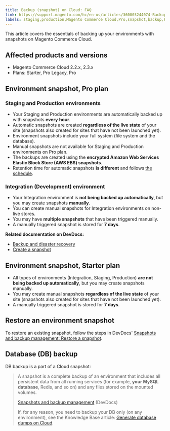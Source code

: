```yaml
---
title: Backup (snapshot) on Cloud: FAQ
link: https://support.magento.com/hc/en-us/articles/360003244074-Backup-snapshot-on-Cloud-FAQ
labels: staging,production,Magento Commerce Cloud,Pro,snapshot,backup,FAQ,2.3.x,2.2.x,Starter,Pro Legacy
---
```


This article covers the essentials of backing up your environments with snapshots on Magento Commerce Cloud.

 Affected products and versions
------------------------------

 
 
 + Magento Commerce Cloud 2.2.x, 2.3.x
 + Plans: Starter, Pro Legacy, Pro
 
 
 Environment snapshot, Pro plan
------------------------------

 ### Staging and Production environments

 
 
 
 - Your Staging and Production environments are automatically backed up with snapshots **every** **hour**.
 - Automatic snapshots are created **regardless of the live state** of your site (snapshots also created for sites that have not been launched yet).
 - Environment snapshots include your full system (file system and the database).
 - Manual snapshots are not available for Staging and Production environments on Pro plan.
 - The backups are created using the **encrypted Amazon Web Services Elastic Block Store (AWS EBS) snapshots**.
 - Retention time for automatic snapshots **is different** and follows [the schedule](https://devdocs.magento.com/guides/v2.2/cloud/architecture/pro-architecture.html#backup-and-disaster-recovery).
 
 
 
 ### Integration (Development) environment

 
 
 
 - Your Integration environment is **not being backed up automatically**, but you may create snapshots **manually**.
 - You can create manual snapshots for Integration environments on non-live stores.
 - You may have **multiple snapshots** that have been triggered manually.
 - A manually triggered snapshot is stored for **7 days**.
 
 
 
 **Related documentation on DevDocs:** 

 
 
 
 - [Backup and disaster recovery](https://devdocs.magento.com/guides/v2.2/cloud/architecture/pro-architecture.html#backup-and-disaster-recovery)
 - [Create a snapshot](http://devdocs.magento.com/guides/v2.2/cloud/project/project-webint-snap.html#create-snapshot)
 
 
 
 Environment snapshot, Starter plan
----------------------------------

 
 
 
 - All types of environments (Integration, Staging, Production) **are not being backed up automatically**, but you may create snapshots manually.
 - You may create manual snapshots **regardless of the live state** of your site (snapshots also created for sites that have not been launched yet).
 - A manually triggered snapshot is stored for **7 days**.
 
 
 
 Restore an environment snapshot
-------------------------------

 To restore an existing snapshot, follow the steps in DevDocs' [Snapshots and backup management: Restore a snapshot](https://devdocs.magento.com/cloud/project/project-webint-snap.html#restore-snapshot).

 Database (DB) backup
--------------------

 DB backup is a part of a Cloud snapshot:

 
>  A snapshot is a complete backup of an environment that includes all persistent data from all running services (for example, **your MySQL database**, Redis, and so on) and any files stored on the mounted volumes.
> 
>  [Snapshots and backup management](http://devdocs.magento.com/guides/v2.2/cloud/project/project-webint-snap.html) (DevDocs)
> 
>   If, for any reason, you need to backup your DB only (on any environment), see the Knowledge Base article: [Generate database dumps on Cloud](https://support.magento.com/hc/en-us/articles/360003254334).

